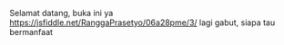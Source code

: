 Selamat datang, buka ini ya
https://jsfiddle.net/RanggaPrasetyo/06a28pme/3/
lagi gabut,
siapa tau bermanfaat
